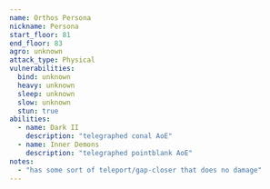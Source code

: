 ```yaml
---
name: Orthos Persona
nickname: Persona
start_floor: 81
end_floor: 83
agro: unknown
attack_type: Physical
vulnerabilities:
  bind: unknown
  heavy: unknown
  sleep: unknown
  slow: unknown
  stun: true
abilities:
  - name: Dark II
    description: "telegraphed conal AoE"
  - name: Inner Demons
    description: "telegraphed pointblank AoE"
notes:
  - "has some sort of teleport/gap-closer that does no damage"
---
```

